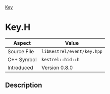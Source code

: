 [Key](index)
# Key.H
| Aspect | Value |
| --- | --- |
| Source File | `libKestrel/event/key.hpp` |
| C++ Symbol | `kestrel::hid::h` |
| Introduced | Version 0.8.0 |
## Description

